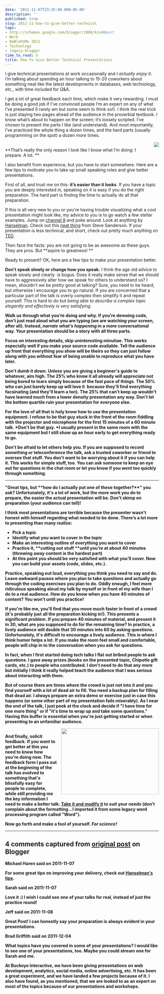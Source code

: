```yaml
---
date: '2011-11-07T23:35:00.000-05:00'
description: ''
published: true
slug: 2011-11-how-to-give-better-technical
tags:
- http://schemas.google.com/blogger/2008/kind#post
- Work
- NaBloPoMo 2011
- Technology
- legacy-blogger
time_to_read: 5
title: How To Give Better Technical Presentations
---
```


<span style="background-color: transparent;">I give technical presentations at work occasionally and </span><i style="background-color: transparent;">I actually  enjoy it</i><span style="background-color: transparent;">. I’m talking about spending an hour talking to 15-20 coworkers about  something neat like the latest developments in databases, web technology, etc.,  with time included for Q&amp;A.</span>

I get a lot of great feedback each time, which make it very rewarding.&nbsp;<span style="background-color: transparent;">I must be doing a good job if&nbsp;I've&nbsp;convinced people I’m an expert on any of  what I’ve presented (I rarely am but some seem to think so!). I think the real trick is just staying two pages  ahead of the audience in the proverbial textbook. I know what’s about to happen  on the screen; it’s loosely scripted. I’ve chosen to present the parts I like  (and understand). And most importantly, I’ve practiced the whole thing a dozen  times, and the hard parts (usually programming on the spot) a dozen </span><em style="background-color: transparent;">more  </em><span style="background-color: transparent;">times.</span>

<a href="http://hyperboleandahalf.blogspot.com/2010/04/alot-is-better-than-you-at-everything.html" style="clear: right; float: right; margin-bottom: 1em; margin-left: 1em;"><img border="0" src="http://1.bp.blogspot.com/-VYATiabsXi8/TriotWo2xGI/AAAAAAAAD_E/fehmSb91pwc/s1600/alot.png" /></a><br />
**That’s really the only reason I look like I know what I’m doing: I prepare. A  lot. **

I also benefit from experience, but you have to start somewhere. Here are a  few tips to motivate you to take up small speaking roles and give better  presentations.

First of all, and trust me on this: **it’s easier than it looks**.&nbsp;<span style="background-color: transparent;">If you have a topic you are deeply interested in, speaking on it is easy if  you do the right preparation. The hard part is finding the time to actually do  all that preparation.</span>

If this is all very new to you or you're having trouble visualizing what a cool presentation might look like, m<span style="background-color: transparent;">y advice to you is to go watch a few stellar examples. Jump on </span><a href="http://channel9.msdn.com/" style="background-color: transparent;">channel 9</a><span style="background-color: transparent;"> and poke  around. Look at anything by </span><a href="http://channel9.msdn.com/Events/MIX/MIX11/FRM02" style="background-color: transparent;">Hanselman</a><span style="background-color: transparent;">. Check out  this </span><a href="http://channel9.msdn.com/Events/MIX/MIX11/FRM02" style="background-color: transparent;">neat thing</a><span style="background-color: transparent;">  from Steve Sanderson. If your presentation is less technical, and short, check out pretty much anything on <a href="http://www.ted.com/talks">TED</a>.</span>

Then face the facts: you are not going to be as awesome as these guys. They  are pros. But **aspire to greatness! **

Ready to present? OK, here are a few tips to make your presentation better.

**Don’t speak slowly or change how you speak.**&nbsp;<span style="background-color: transparent;">I think the age old advice to speak slowly and clearly &nbsp;is bogus. Does it really make sense that we should have to aggressively alter  how we speak for others to understand us? I mean, shouldn't we be pretty good at  talking? Sure, you need to be heard, but otherwise I encourage you to go  natural. If you are concerned that a particular part of the talk is overly complex then simplify it and repeat yourself. This is hard to do but *being able to describe a complex topic elegantly and effectively is very satisfying*.</span>

**Walk us through  what you’re doing and why</b>. If you’re demoing code, don’t just read aloud what  you are typing (we are watching your screen, after all). Instead, *narrate what’s  happening* in a more conversational way. <b>Your presentation should be a story with all three parts.**

**Focus on interesting details, skip uninteresting minutiae.** This works especially well if you make your source code available. Tell the audience up front that everything you show will be theirs so they can just follow along with you without fear of being unable to reproduce what you have later.

Don't dumb it down. **Unless you are giving a beginner's guide to whatever, aim high.** The 25% who know it all already will appreciate not being bored to tears simply because of the fast pace of things. The 50% who can just barely keep up will love it &nbsp;because they'll find everything facsinating (and they'll learn a ton). The 25% that can't keep up wouldn't have learned much from a lower density presentation any way. Don't let the bottom quartile ruin your presentation for everyone else.

**For the love of all that is holy know how to use the presentation equipment.** I refuse to be that guy stuck in the front of the room fiddling with the projector and microphone for the first 15 minutes of a 60 minute talk. *Don't be that guy. *I usually present in the same room with the same equipment but I still show up an hour early to get everything ready to go.

Don't be afraid to **let others help you.** If you are supposed to record something or teleconference the talk, ask a trusted coworker or friend to oversee that stuff. You don't want to be worrying about it if you can help it. This works for simple stuff, too. You can ask someone to keep an eye out for questions in the chat room or let you know if you went too quickly through something. <br />
<hr />
"Great tips, but **how do I actually put one of these together?**" you ask? Unfortunately, it's a lot of work, but the more work you do to prepare, the easier the actual presentation will be. Don't skimp on preparation (your audience can tell)!

I think most presentations are terrible because the presenter wasn't honest with himself regarding what needed to be done. There’s a lot more to presenting than many realize:<br />
<ul>
<li>Pick a topic</li>
<li>Identify what you want to cover in the topic</li>
<li>Make an interesting outline of everything you want to cover</li>
<li>Practice it, **cutting out stuff **until you’re at about 40 minutes (throwing away content is the hardest part)</li>
<li><span style="background-color: transparent;">At this point you should be very satisfied with what you’ll cover. Now you  can build your assets (code, slides, etc.).</span></li>
</ul>
Practice, speaking out loud, everything you think you need to say and do. Leave awkward pauses where you plan to take questions and actually go through the coding exercises you plan to do.  Oddly enough, I feel more ridiculous speaking aloud my talk by myself or in front of my wife than I do to a real audience. How do you know when you have 40 minutes of content? You won’t until you  practice!

If you're like me, you'll find that you move much faster in front of a crowd (it's probably just all the preparation kicking in!). This presents a significant problem. If you prepare 40 minutes of material, and present it in 30, what are you supposed to do for the remaining time? In practice, a lively audience will double that 30 minutes into 60 by asking questions. Unfortunately, it's difficult to encourage a lively audience. This is where I think humor helps a lot. If you make the room feel small and comfortable, people will chip in to the conversation when you ask for questions.

In fact, when I first started doing tech talks **I flat out bribed people to ask questions**. I gave away prizes (books on the presented topic, Chipotle gift cards, etc.) to people who contributed. I don't need to do that any more but initially I think it really helped teach the audience that I was serious about interacting with them.

But of course there are times where the crowd is just not into it and you find yourself with a lot of dead air to fill. **You need a backup plan for filling that dead air.** I always prepare an extra demo or exercise just in case this happens (or some other part of my presentation fails miserably). As I near the end of the talk, I just peek at the clock and decide if "I have time for one more thing" or if "it's time to wrap up and take some questions." Having this buffer is essential when you're just getting started or when presenting to an unfamiliar audience.

<a href="https://docs.google.com/previewtemplate?id=15In8GvuycvtVflqLd6lf5VBuB40SOLb4ggHBVZbLg4s&amp;mode=public" style="clear: right; float: right; margin-bottom: 1em; margin-left: 1em;"><img border="0" height="215" src="http://1.bp.blogspot.com/-wJB_RytROSA/TriwCtl2IgI/AAAAAAAAD_M/uX81hTF4rM8/s320/feedback.png" width="320" /></a><br />
And finally, solicit feedback. If you want to get better at this you need to know how you're doing now. The feedback form I pass out at the beginning of the talk has evolved to something that's blissfully easy for people to complete, while still providing me the key information I need to make a better talk. <a href="https://docs.google.com/previewtemplate?id=15In8GvuycvtVflqLd6lf5VBuB40SOLb4ggHBVZbLg4s&amp;mode=public">Take it and modify it</a> to suit your needs (don't complain about the formatting...I imported it from some legacy word processing program called "Word").

Now go forth and make a fool of yourself. *For science!*

---

## 4 comments captured from [original post](https://blog.wassupy.com/2011/11/how-to-give-better-technical.html) on Blogger

**Michael Haren said on 2011-11-07**

For some great tips on improving your delivery, check out <a href="http://www.hanselman.com/blog/11TopTipsForASuccessfulTechnicalPresentation.aspx" rel="nofollow">Hanselman's tips</a>.

**Sarah said on 2011-11-07**

Love it :)  I wish I could see one of your talks for real, instead of just the practice round!

**Jeff said on 2011-11-08**

Great Post! I can honestly say your preparation is always evident in your presentations.

**Brad Griffith said on 2011-12-04**

What topics have you covered in some of your presentations? I would like to see one of your presentations, too. Maybe you could stream one for Sarah and me. 

At Buckeye Interactive, we have been giving presentations on web development, analytics, social media, online advertising, etc. It has been a great experiment, and we have landed a few projects because of it. I also have found, as you mentioned, that we are looked to as an expert on most of the topics because of our presentations and workshops.

